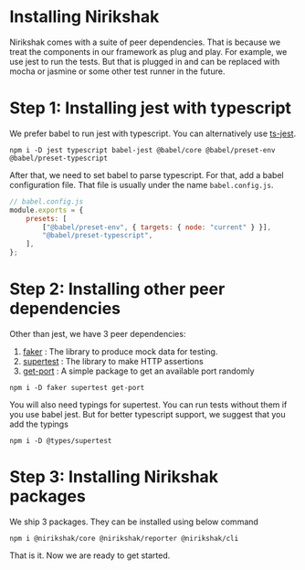 # Installing Nirikshak

Nirikshak comes with a suite of peer dependencies. That is because we treat the components in our framework as plug and play. For example, we use jest to run the tests. But that is plugged in and can be replaced with mocha or jasmine or some other test runner in the future.

# Step 1: Installing jest with typescript

We prefer babel to run jest with typescript. You can alternatively use [ts-jest](https://github.com/kulshekhar/ts-jest).

```shell
npm i -D jest typescript babel-jest @babel/core @babel/preset-env @babel/preset-typescript
```

After that, we need to set babel to parse typescript. For that, add a babel configuration file. That file is usually under the name `babel.config.js`.

```js
// babel.config.js
module.exports = {
    presets: [
        ["@babel/preset-env", { targets: { node: "current" } }],
        "@babel/preset-typescript",
    ],
};
```

# Step 2: Installing other peer dependencies

Other than jest, we have 3 peer dependencies:

1. [faker](https://github.com/marak/Faker.js/) : The library to produce mock data for testing.
2. [supertest](https://github.com/visionmedia/supertest) : The library to make HTTP assertions
3. [get-port](https://github.com/sindresorhus/get-port#readme) : A simple package to get an available port randomly

```shell
npm i -D faker supertest get-port
```

You will also need typings for supertest. You can run tests without them if you use babel jest. But for better typescript support, we suggest that you add the typings

```shell
npm i -D @types/supertest
```

# Step 3: Installing Nirikshak packages

We ship 3 packages. They can be installed using below command

```shell
npm i @nirikshak/core @nirikshak/reporter @nirikshak/cli
```

That is it. Now we are ready to get started.

